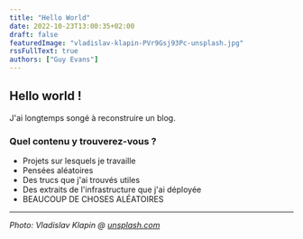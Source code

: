 ```yaml
---
title: "Hello World"
date: 2022-10-23T13:00:35+02:00
draft: false
featuredImage: "vladislav-klapin-PVr9Gsj93Pc-unsplash.jpg"
rssFullText: true
authors: ["Guy Evans"]
---
```


## Hello world !
J'ai longtemps songé à reconstruire un blog.

### Quel contenu y trouverez-vous ?
* Projets sur lesquels je travaille
* Pensées aléatoires
* Des trucs que j'ai trouvés utiles
* Des extraits de l'infrastructure que j'ai déployée
* BEAUCOUP DE CHOSES ALÉATOIRES
---
_Photo: Vladislav Klapin @ [unsplash.com](https://unsplash.com/photos/PVr9Gsj93Pc)_